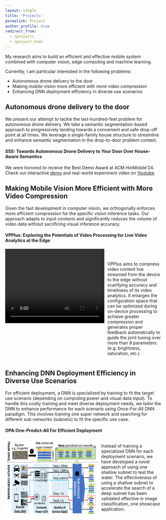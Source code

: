 ```yaml
---
layout: single
title: "Projects"
permalink: Project
author_profile: true
redirect_from: 
  - /project/
  - /project.html
---
```


My research aims to build an efficient and effective mobile system combined with computer vision, edge computing and machine learning.

Currently, I am particular interested in the following problems:
* Autonomous drone delivery to the door
* Making mobile vision more efficient with more video compression
* Enhancing DNN deployment efficiency in diverse use scenarios

  
Autonomous drone delivery to the door
----
We present our attempt to tackle the last-hundred-feet problem for autonomous drone delivery. We take a semantic segmentation-based approach to progressively landing towards a convenient and safe drop-off point at all times. We leverage a single-family house structure to streamline and enhance semantic segmentation in the drop-to-door problem context. 
#### SSS: Towards Autonomous Drone Delivery to Your Door Over House-Aware Semantics
We were honored to receive the Best Demo Award at ACM HotMobile’24.
Check our interactive [demo](https://ddd.cs.purdue.edu) and real-world experiment video on [Youtube](https://www.youtube.com/watch?v=090d-8ZvHyw&list=PLLzN69of2f9bD5ZfPYhDpkAv-Pz2zI7Ac&index=1).


Making Mobile Vision More Efficient with More Video Compression
----
Given the fast development in computer vision, we orthogonally enforces more efficient compression for the specific vision inference tasks. Our approach  adapts to input contexts and significantly reduces the volume of video data without sacrificing visual inference accuracy.
<!--Compress Video without Compromising Analytical Accuracy-->


#### VPPlus: Exploring the Potentials of Video Processing for Live Video Analytics at the Edge

<div style="display: flex">
    <video width="320" height="240" controls style="float: left; margin-right: 10px;">
        <source src="../images/vpplus.mp4" type="video/mp4">
        Your browser does not support the video tag.
    </video>
    <p style="margin-top: 40px;">VPPlus aims to compress video content live streamed from the device to the edge without scarifying accuracy and timeliness of its video analytics. It enlarges the configuration space that can be optimized during on-device processing to achieve greater compression and generates proper feedback automatically to guide the joint tuning over more than 8 parameters (e.g. brightness, saturation, etc.).</p>
</div>


Enhancing DNN Deployment Efficiency in Diverse Use Scenarios
----
For efficient deployment, a DNN is specialized by training to fit the target use scenario (depending on computing power and visual data input). To handle this costly training and meet diverse deployment needs, we tailor the DNN to enhance performance for each scenario using Once-For-All DNN paradigm. This involves training one super network and searching for different sub-networks (subnets) to fit the specific use case.
<!--Customize DNN Deployment in Diverse Use Scenario-->

#### OPA:One-Predict-All For Efficient Deployment
<div style="display: flex">
    <img src="../images/ofa_flow.png" alt="Your Image" width="300" style="float: left; margin-right: 10px;">
    <p>Instead of training a specialized DNN for each deployment scenario, we have developed a
novel approach of using one shallow subnet to test the water. The effectiveness of using a
shallow subnet to accelerate the search of a deep subnet has been validated effective in image
classification, one showcase application.</p>
</div>

